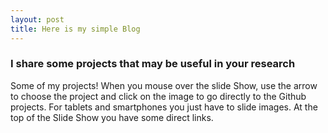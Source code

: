 ```yaml
---
layout: post
title: Here is my simple Blog
---
```


### I share some projects that may be useful in your research
Some of my projects!
When you mouse over the slide Show, use the arrow to choose the project and click on the image to go directly to the Github projects. For tablets and smartphones you just have to slide images. At the top of the Slide Show you have some direct links.




